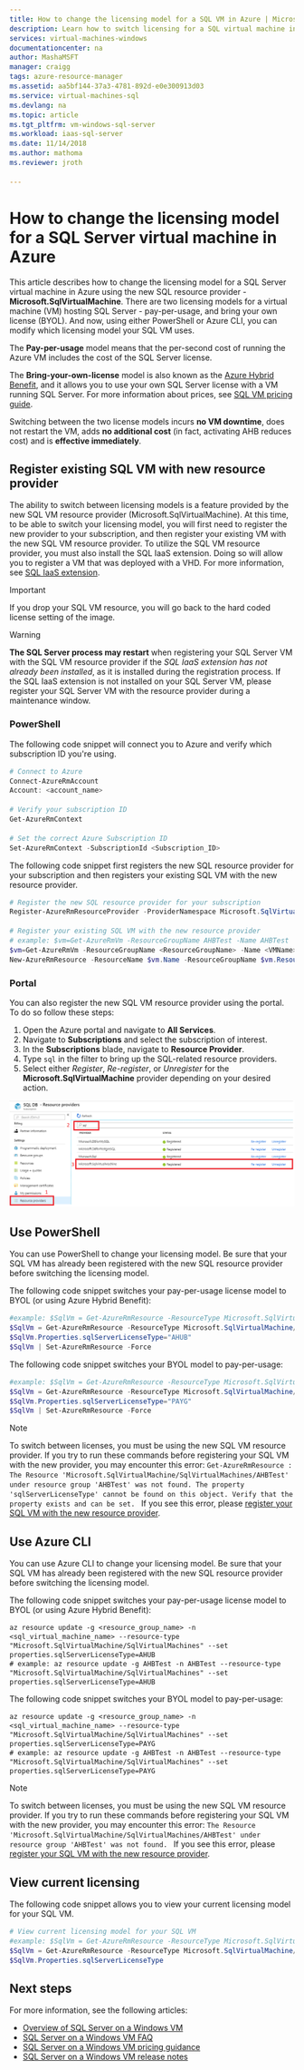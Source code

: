 ```yaml
---
title: How to change the licensing model for a SQL VM in Azure | Microsoft Docs
description: Learn how to switch licensing for a SQL virtual machine in Azure. 
services: virtual-machines-windows
documentationcenter: na
author: MashaMSFT
manager: craigg
tags: azure-resource-manager
ms.assetid: aa5bf144-37a3-4781-892d-e0e300913d03
ms.service: virtual-machines-sql
ms.devlang: na
ms.topic: article
ms.tgt_pltfrm: vm-windows-sql-server
ms.workload: iaas-sql-server
ms.date: 11/14/2018
ms.author: mathoma
ms.reviewer: jroth

---
```

# How to change the licensing model for a SQL Server virtual machine in Azure
This article describes how to change the licensing model for a SQL Server virtual machine in Azure using the new SQL resource provider - **Microsoft.SqlVirtualMachine**. There are two licensing models for a virtual machine (VM) hosting SQL Server - pay-per-usage, and bring your own license (BYOL). And now, using either PowerShell or Azure CLI, you can modify which licensing model your SQL VM uses. 

The **Pay-per-usage** model means that the per-second cost of running the Azure VM includes the cost of the SQL Server license.

The **Bring-your-own-license** model is also known as the [Azure Hybrid Benefit](https://azure.microsoft.com/pricing/hybrid-benefit/), and it allows you to use your own SQL Server license with a VM running SQL Server. For more information about prices, see [SQL VM pricing guide](https://docs.microsoft.com/azure/virtual-machines/windows/sql/virtual-machines-windows-sql-server-pricing-guidance).

Switching between the two license models incurs **no VM downtime**, does not restart the VM, adds **no additional cost** (in fact, activating AHB reduces cost) and is **effective immediately**. 

## Register existing SQL VM with new resource provider
The ability to switch between licensing models is a feature provided by the new SQL VM resource provider (Microsoft.SqlVirtualMachine). At this time, to be able to switch your licensing model, you will first need to register the new provider to your subscription, and then register your existing VM with the new SQL VM resource provider. To utilize the SQL VM resource provider, you must also install the SQL IaaS extension. Doing so will allow you to register a VM that was deployed with a VHD. For more information, see [SQL IaaS extension](virtual-machines-windows-sql-server-agent-extension.md). 

  >[!IMPORTANT]
  > If you drop your SQL VM resource, you will go back to the hard coded license setting of the image. 
  
  
  >[!WARNING]
  > **The SQL Server process may restart** when registering your SQL Server VM with the SQL VM resource provider if the *SQL IaaS extension has not already been installed*, as it is installed during the registration process. If the SQL IaaS extension is not  installed on your SQL Server VM, please register your SQL Server VM with the resource provider during a maintenance window. 

### PowerShell


The following code snippet will connect you to Azure and verify which subscription ID you're using. 
```PowerShell
# Connect to Azure
Connect-AzureRmAccount
Account: <account_name>

# Verify your subscription ID
Get-AzureRmContext

# Set the correct Azure Subscription ID
Set-AzureRmContext -SubscriptionId <Subscription_ID>
```

The following code snippet first registers the new SQL resource provider for your subscription and then registers your existing SQL VM with the new resource provider. 

```powershell
# Register the new SQL resource provider for your subscription
Register-AzureRmResourceProvider -ProviderNamespace Microsoft.SqlVirtualMachine

# Register your existing SQL VM with the new resource provider
# example: $vm=Get-AzureRmVm -ResourceGroupName AHBTest -Name AHBTest​
$vm=Get-AzureRmVm -ResourceGroupName <ResourceGroupName> -Name <VMName>​
New-AzureRmResource -ResourceName $vm.Name -ResourceGroupName $vm.ResourceGroupName -Location $vm.Location -ResourceType Microsoft.SqlVirtualMachine/sqlVirtualMachines -Properties @{virtualMachineResourceId=$vm.Id}
```

### Portal
You can also register the new SQL VM resource provider using the portal. To do so follow these steps:
1. Open the Azure portal and navigate to **All Services**. 
1. Navigate to **Subscriptions** and select the subscription of interest.  
1. In the **Subscriptions** blade, navigate to **Resource Provider**. 
1. Type `sql` in the filter to bring up the SQL-related resource providers. 
1. Select either *Register*, *Re-register*, or *Unregister* for the  **Microsoft.SqlVirtualMachine** provider depending on your desired action. 

  ![Modify the provider](media/virtual-machines-windows-sql-ahb/select-resource-provider-sql.png)


## Use PowerShell 
You can use PowerShell to change your licensing model.  Be sure that your SQL VM has already been registered with the new SQL resource provider before switching the licensing model. 

The following code snippet switches your pay-per-usage license model to BYOL (or using Azure Hybrid Benefit): 
```PowerShell
#example: $SqlVm = Get-AzureRmResource -ResourceType Microsoft.SqlVirtualMachine/SqlVirtualMachines -ResourceGroupName AHBTest -ResourceName AHBTest
$SqlVm = Get-AzureRmResource -ResourceType Microsoft.SqlVirtualMachine/SqlVirtualMachines -ResourceGroupName <resource_group_name> -ResourceName <VM_name>
$SqlVm.Properties.sqlServerLicenseType="AHUB"
$SqlVm | Set-AzureRmResource -Force 
``` 

The following code snippet switches your BYOL model to pay-per-usage:
```PowerShell
#example: $SqlVm = Get-AzureRmResource -ResourceType Microsoft.SqlVirtualMachine/SqlVirtualMachines -ResourceGroupName AHBTest -ResourceName AHBTest
$SqlVm = Get-AzureRmResource -ResourceType Microsoft.SqlVirtualMachine/SqlVirtualMachines -ResourceGroupName <resource_group_name> -ResourceName <VM_name>
$SqlVm.Properties.sqlServerLicenseType="PAYG"
$SqlVm | Set-AzureRmResource -Force 
```

  >[!NOTE]
  > To switch between licenses, you must be using the new SQL VM resource provider. If you try to run these commands before registering your SQL VM with the new provider, you may encounter this error: `Get-AzureRmResource : The Resource 'Microsoft.SqlVirtualMachine/SqlVirtualMachines/AHBTest' under resource group 'AHBTest' was not found. The property 'sqlServerLicenseType' cannot be found on this object. Verify that the property exists and can be set. ` If you see this error, please [register your SQL VM with the new resource provider](#register-existing-SQL-vm-with-new-resource-provider). 
 

## Use Azure CLI
You can use Azure CLI to change your licensing model.  Be sure that your SQL VM has already been registered with the new SQL resource provider before switching the licensing model. 

The following code snippet switches your pay-per-usage license model to BYOL (or using Azure Hybrid Benefit):
```azurecli
az resource update -g <resource_group_name> -n <sql_virtual_machine_name> --resource-type "Microsoft.SqlVirtualMachine/SqlVirtualMachines" --set properties.sqlServerLicenseType=AHUB
# example: az resource update -g AHBTest -n AHBTest --resource-type "Microsoft.SqlVirtualMachine/SqlVirtualMachines" --set properties.sqlServerLicenseType=AHUB
```

The following code snippet switches your BYOL model to pay-per-usage: 
```azurecli
az resource update -g <resource_group_name> -n <sql_virtual_machine_name> --resource-type "Microsoft.SqlVirtualMachine/SqlVirtualMachines" --set properties.sqlServerLicenseType=PAYG
# example: az resource update -g AHBTest -n AHBTest --resource-type "Microsoft.SqlVirtualMachine/SqlVirtualMachines" --set properties.sqlServerLicenseType=PAYG
```

  >[!NOTE]
  >To switch between licenses, you must be using the new SQL VM resource provider. If you try to run these commands before registering your SQL VM with the new provider, you may encounter this error: `The Resource 'Microsoft.SqlVirtualMachine/SqlVirtualMachines/AHBTest' under resource group 'AHBTest' was not found. ` If you see this error, please [register your SQL VM with the new resource provider](#register-existing-SQL-vm-with-new-resource-provider). 

## View current licensing 

The following code snippet allows you to view your current licensing model for your SQL VM. 

```PowerShell
# View current licensing model for your SQL VM
#example: $SqlVm = Get-AzureRmResource -ResourceType Microsoft.SqlVirtualMachine/SqlVirtualMachines -ResourceGroupName <resource_group_name> -ResourceName <VM_name>
$SqlVm = Get-AzureRmResource -ResourceType Microsoft.SqlVirtualMachine/SqlVirtualMachines -ResourceGroupName <resource_group_name> -ResourceName <VM_name>
$SqlVm.Properties.sqlServerLicenseType
```

## Next steps

For more information, see the following articles: 

* [Overview of SQL Server on a Windows VM](virtual-machines-windows-sql-server-iaas-overview.md)
* [SQL Server on a Windows VM FAQ](virtual-machines-windows-sql-server-iaas-faq.md)
* [SQL Server on a Windows VM pricing guidance](virtual-machines-windows-sql-server-pricing-guidance.md)
* [SQL Server on a Windows VM release notes](virtual-machines-windows-sql-server-iaas-release-notes.md)


